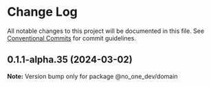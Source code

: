 # Change Log

All notable changes to this project will be documented in this file.
See [Conventional Commits](https://conventionalcommits.org) for commit guidelines.

## 0.1.1-alpha.35 (2024-03-02)

**Note:** Version bump only for package @no_one_dev/domain
